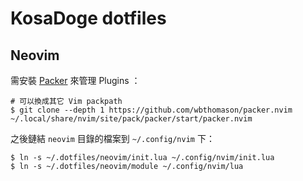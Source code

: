 # KosaDoge dotfiles

## Neovim
需安裝 [Packer](https://github.com/wbthomason/packer.nvim) 來管理 Plugins ：

```shell
# 可以換成其它 Vim packpath
$ git clone --depth 1 https://github.com/wbthomason/packer.nvim ~/.local/share/nvim/site/pack/packer/start/packer.nvim
```

之後鏈結 `neovim` 目錄的檔案到 `~/.config/nvim` 下：

```shell
$ ln -s ~/.dotfiles/neovim/init.lua ~/.config/nvim/init.lua
$ ln -s ~/.dotfiles/neovim/module ~/.config/nvim/lua
```